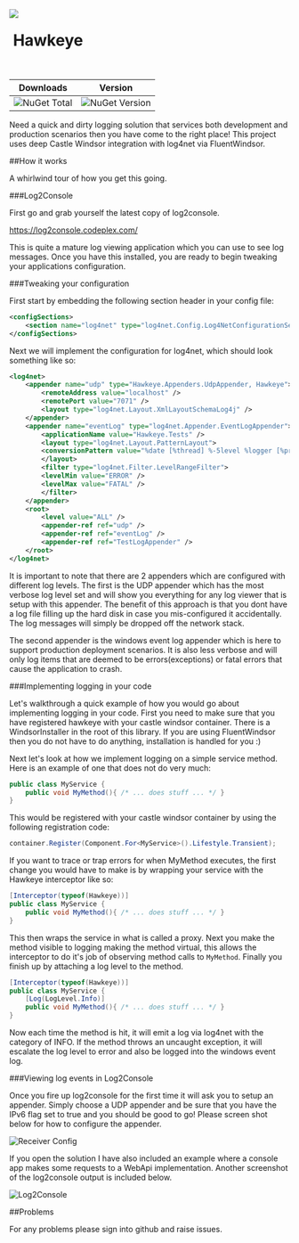 <img align="left" src="https://avatars0.githubusercontent.com/u/7360948?v=3" />

&nbsp;Hawkeye<br /><br />
=============

| Downloads | Version |
|-----------|---------|
| ![NuGet Total](https://img.shields.io/nuget/dt/Hawkeye.svg) | ![NuGet Version](https://img.shields.io/nuget/v/Hawkeye.svg) |

Need a quick and dirty logging solution that services both development and production scenarios then you have come to the right place! 
This project uses deep Castle Windsor integration with log4net via FluentWindsor.

##How it works

A whirlwind tour of how you get this going.

###Log2Console

First go and grab yourself the latest copy of log2console.

https://log2console.codeplex.com/

This is quite a mature log viewing application which you can use to see log messages. Once you have this installed, you are ready to 
begin tweaking your applications configuration. 

###Tweaking your configuration

First start by embedding the following section header in your config file: 

``` xml
<configSections>
	<section name="log4net" type="log4net.Config.Log4NetConfigurationSectionHandler, log4net" />
</configSections>
```

Next we will implement the configuration for log4net, which should look something like so:

``` xml
<log4net>
	<appender name="udp" type="Hawkeye.Appenders.UdpAppender, Hawkeye">
		<remoteAddress value="localhost" />
		<remotePort value="7071" />
		<layout type="log4net.Layout.XmlLayoutSchemaLog4j" />
	</appender>
	<appender name="eventLog" type="log4net.Appender.EventLogAppender">
		<applicationName value="Hawkeye.Tests" />
		<layout type="log4net.Layout.PatternLayout">
		<conversionPattern value="%date [%thread] %-5level %logger [%property{NDC}] - %message%newline" />
		</layout>
		<filter type="log4net.Filter.LevelRangeFilter">
		<levelMin value="ERROR" />
		<levelMax value="FATAL" />
		</filter>
	</appender>
	<root>
		<level value="ALL" />
		<appender-ref ref="udp" />
		<appender-ref ref="eventLog" />
		<appender-ref ref="TestLogAppender" />
	</root>
</log4net>  
```

It is important to note that there are 2 appenders which are configured with different log levels. The first is the UDP appender
which has the most verbose log level set and will show you everything for any log viewer that is setup with this appender. The 
benefit of this approach is that you dont have a log file filling up the hard disk in case you mis-configured it accidentally. The 
log messages will simply be dropped off the network stack. 

The second appender is the windows event log appender which is here to support production deployment scenarios. It is also less verbose
and will only log items that are deemed to be errors(exceptions) or fatal errors that cause the application to crash.

###Implementing logging in your code

Let's walkthrough a quick example of how you would go about implementing logging in your code. First you need to make sure that you 
have registered hawkeye with your castle windsor container. There is a WindsorInstaller in the root of this library. If you are 
using FluentWindsor then you do not have to do anything, installation is handled for you :)

Next let's look at how we implement logging on a simple service method. Here is an example of one that does not do very much: 

``` csharp
public class MyService {
	public void MyMethod(){ /* ... does stuff ... */ }
}
```

This would be registered with your castle windsor container by using the following registration code: 

``` csharp
container.Register(Component.For<MyService>().Lifestyle.Transient);
```

If you want to trace or trap errors for when MyMethod executes, the first change you would have to make is
by wrapping your service with the Hawkeye interceptor like so:

``` csharp
[Interceptor(typeof(Hawkeye))]
public class MyService {
	public void MyMethod(){ /* ... does stuff ... */ }
}
```

This then wraps the service in what is called a proxy. Next you make the method visible to logging making the method virtual, this
allows the interceptor to do it's job of observing method calls to `MyMethod`. Finally you finish up by attaching a log level to 
the method. 

``` csharp
[Interceptor(typeof(Hawkeye))]
public class MyService {
	[Log(LogLevel.Info)]
	public void MyMethod(){ /* ... does stuff ... */ }
}
```

Now each time the method is hit, it will emit a log via log4net with the category of INFO. If the method throws an uncaught exception, 
it will escalate the log level to error and also be logged into the windows event log. 

###Viewing log events in Log2Console

Once you fire up log2console for the first time it will ask you to setup an appender. Simply choose a UDP appender and be sure that 
you have the IPv6 flag set to true and you should be good to go! Please screen shot below for how to configure the appender. 

![Receiver Config](https://raw.githubusercontent.com/cryosharp/hawkeye/master/Images/log2console-receiver.png "Receiver Config")

If you open the solution I have also included an example where a console app makes some requests to a WebApi implementation. Another
screenshot of the log2console output is included below. 

![Log2Console](https://raw.githubusercontent.com/cryosharp/hawkeye/master/Images/log2console.png "Log2Console")

##Problems

For any problems please sign into github and raise issues.


